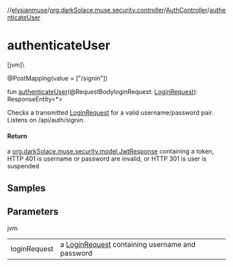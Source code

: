 //[elysianmuse](../../../index.md)/[org.darkSolace.muse.security.controller](../index.md)/[AuthController](index.md)/[authenticateUser](authenticate-user.md)

# authenticateUser

[jvm]\

@PostMapping(value = ["/signin"])

fun [authenticateUser](authenticate-user.md)(@RequestBodyloginRequest: [LoginRequest](../../org.darkSolace.muse.security.model/-login-request/index.md)): ResponseEntity&lt;*&gt;

Checks a transmitted [LoginRequest](../../org.darkSolace.muse.security.model/-login-request/index.md) for a valid username/password pair. Listens on /api/auth/signin.

#### Return

a [org.darkSolace.muse.security.model.JwtResponse](../../org.darkSolace.muse.security.model/-jwt-response/index.md) containing a token, HTTP 401 is username or password are invalid, or HTTP 301 is user is suspended

## Samples

## Parameters

jvm

| | |
|---|---|
| loginRequest | a [LoginRequest](../../org.darkSolace.muse.security.model/-login-request/index.md) containing username and password |
